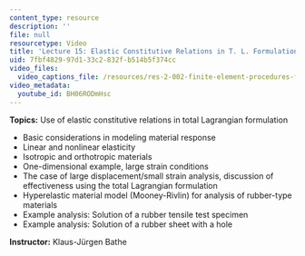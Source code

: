 ```yaml
---
content_type: resource
description: ''
file: null
resourcetype: Video
title: 'Lecture 15: Elastic Constitutive Relations in T. L. Formulation'
uid: 7fbf4829-97d1-33c2-832f-b514b5f374cc
video_files:
  video_captions_file: /resources/res-2-002-finite-element-procedures-for-solids-and-structures-spring-2010/nonlinear/lecture-15/BH06RODmHsc.vtt
video_metadata:
  youtube_id: BH06RODmHsc
---
```


**Topics:** Use of elastic constitutive relations in total Lagrangian formulation

*   Basic considerations in modeling material response
*   Linear and nonlinear elasticity
*   Isotropic and orthotropic materials
*   One-dimensional example, large strain conditions
*   The case of large displacement/small strain analysis, discussion of effectiveness using the total Lagrangian formulation
*   Hyperelastic material model (Mooney-Rivlin) for analysis of rubber-type materials
*   Example analysis: Solution of a rubber tensile test specimen
*   Example analysis: Solution of a rubber sheet with a hole

**Instructor:** Klaus-Jürgen Bathe
